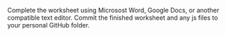 Complete the worksheet using Microsost Word, Google Docs, or another compatible text editor. Commit the finished worksheet and any js files to your personal GitHub folder.
